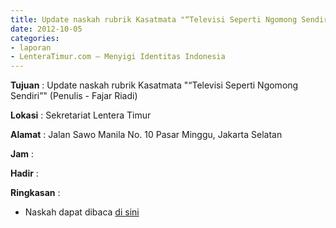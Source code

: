 ```yaml
---
title: Update naskah rubrik Kasatmata "“Televisi Seperti Ngomong Sendiri”" (Penulis - Fajar Riadi)
date: 2012-10-05
categories:
- laporan
- LenteraTimur.com – Menyigi Identitas Indonesia
---
```


**Tujuan** : Update naskah rubrik Kasatmata "“Televisi Seperti Ngomong Sendiri”" (Penulis - Fajar Riadi)

**Lokasi** : Sekretariat Lentera Timur 

**Alamat** : Jalan Sawo Manila No. 10 Pasar Minggu, Jakarta Selatan

**Jam** : 

**Hadir** :  


**Ringkasan** : 
* Naskah dapat dibaca [di sini](http://www.lenteratimur.com/2012/10/televisi-seperti-ngomong-sendiri/)
